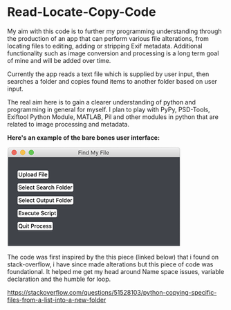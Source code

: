 # Read-Locate-Copy-Code

My aim with this code is to further my programming understanding through the production 
of an app that can perform various file alterations, from locating files to editing, adding 
or stripping Exif metadata. Additional functionality such as image conversion and processing 
is a long term goal of mine and will be added over time.

Currently the app reads a text file which is supplied by user input, 
then searches a folder and copies found items to another folder based on user 
input.

The real aim here is to gain a clearer understanding of python and programming
in general for myself. I plan to play with PyPy, PSD-Tools, Exiftool Python Module, 
MATLAB, Pil and other modules in python that are related to image processing 
and metadata.

**Here's an example of the bare bones user interface:**

![Image of GUI](https://raw.githubusercontent.com/christopher-k-c/Read-Locate-Copy-Code/master/User%20Interface.png?token=ALTNLNQKUZPO7UETDNHPWXC7MTFOY)

The code was first inspired by the this piece (linked below) that i found on stack-overflow, 
i have since made alterations but this piece of code was foundational. It helped me get my 
head around Name space issues, variable declaration and the humble for loop.

https://stackoverflow.com/questions/51528103/python-copying-specific-files-from-a-list-into-a-new-folder


